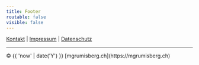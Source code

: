 ```yaml
---
title: Footer
routable: false
visible: false
---
```


[Kontakt](/info/kontakt) | [Impressum](/info/impressum) | [Datenschutz](/info/datenschutz)
<hr />
© {{ 'now' | date('Y') }} [mgrumisberg.ch](https://mgrumisberg.ch)
